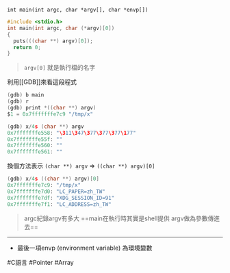 `int main(int argc, char *argv[], char *envp[])`

```c
#include <stdio.h>
int main(int argc, char (*argv)[0])
{
  puts(((char **) argv)[0]);
  return 0;
}
```
> `argv[0]` 就是執行檔的名字


利用[[GDB]]來看這段程式

```c
(gdb) b main
(gdb) r
(gdb) print *((char **) argv)
$1 = 0x7fffffffe7c9 "/tmp/x"
```


```c
(gdb) x/4s (char **) argv
0x7fffffffe558: "\311\347\377\377\377\177"
0x7fffffffe55f: ""
0x7fffffffe560: ""
0x7fffffffe561: ""
```

換個方法表示 `(char **) argv` => `((char **) argv)[0]`
```c
(gdb) x/4s ((char **) argv)[0]
0x7fffffffe7c9: "/tmp/x"
0x7fffffffe7d0: "LC_PAPER=zh_TW"
0x7fffffffe7df: "XDG_SESSION_ID=91"
0x7fffffffe7f1: "LC_ADDRESS=zh_TW"
```
> argc紀錄argv有多大
> ==main在執行時其實是shell提供 argv做為參數傳進去==

---
- 最後一項envp (environment variable) 為環境變數

#C語言 #Pointer #Array 